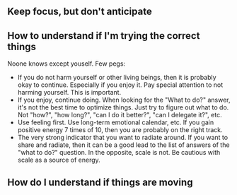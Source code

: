 
## Keep focus, but don't anticipate 


## How to understand if I'm trying the correct things
Noone knows except youself. Few pegs:
* If you do not harm yourself or other living beings, then it is probably okay to continue. Especially if you enjoy it. Pay special attention to not harming yourself. This is important.
* If you enjoy, continue doing. When looking for the "What to do?" answer, it's not the best time to optimize things. Just try to figure out what to do. Not "how?", "how long?", "can I do it better?", "can I delegate it?", etc. 
* Use feeling first. Use long-term emotional calendar, etc. If you gain positive energy 7 times of 10, then you are probably on the right track. 
* The very strong indicator that you want to radiate around. If you want to share and radiate, then it can be a good lead to the list of answers of the "what to do?" question. In the opposite, scale is not. Be cautious with scale as a source of energy. 


## How do I understand if things are moving